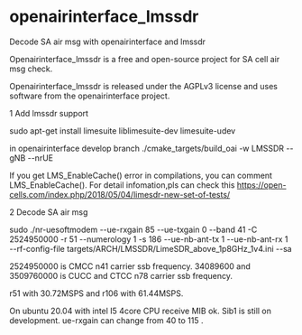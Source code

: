 # openairinterface_lmssdr
Decode SA air msg with  openairinterface and lmssdr 

Openairinterface_lmssdr is a free and open-source project for SA cell air msg check.

Openairinterface_lmssdr is released under the AGPLv3 license and uses software from the openairinterface project. 

1 Add lmssdr support

  sudo apt-get install limesuite liblimesuite-dev limesuite-udev
  
  in openairinterface develop branch ./cmake_targets/build_oai  -w LMSSDR --gNB --nrUE
  
  If you get LMS_EnableCache() error in compilations,  you can comment LMS_EnableCache(). For detail infomation,pls can check this 
      https://open-cells.com/index.php/2018/05/04/limesdr-new-set-of-tests/
  
2 Decode SA air msg

  sudo ./nr-uesoftmodem  --ue-rxgain 85 --ue-txgain 0 --band 41 -C 2524950000  -r 51 --numerology 1 -s 186  --ue-nb-ant-tx 1 --ue-nb-ant-rx 1  \
       --rf-config-file targets/ARCH/LMSSDR/LimeSDR_above_1p8GHz_1v4.ini   --sa
  
   2524950000 is CMCC n41 carrier ssb frequency. 34089600 and 3509760000 is  CUCC and CTCC n78 carrier ssb frequency.
   
   r51 with 30.72MSPS and r106 with 61.44MSPS.
   
 On ubuntu 20.04 with intel I5 4core CPU receive MIB ok. Sib1 is still on development. ue-rxgain can change from 40 to 115 .
